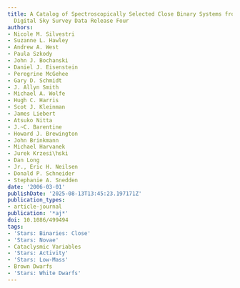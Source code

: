 ```yaml
---
title: A Catalog of Spectroscopically Selected Close Binary Systems from the Sloan
  Digital Sky Survey Data Release Four
authors:
- Nicole M. Silvestri
- Suzanne L. Hawley
- Andrew A. West
- Paula Szkody
- John J. Bochanski
- Daniel J. Eisenstein
- Peregrine McGehee
- Gary D. Schmidt
- J. Allyn Smith
- Michael A. Wolfe
- Hugh C. Harris
- Scot J. Kleinman
- James Liebert
- Atsuko Nitta
- J.~C. Barentine
- Howard J. Brewington
- John Brinkmann
- Michael Harvanek
- Jurek Krzesi\ŉski
- Dan Long
- Jr., Eric H. Neilsen
- Donald P. Schneider
- Stephanie A. Snedden
date: '2006-03-01'
publishDate: '2025-08-13T13:45:23.197171Z'
publication_types:
- article-journal
publication: '*aj*'
doi: 10.1086/499494
tags:
- 'Stars: Binaries: Close'
- 'Stars: Novae'
- Cataclysmic Variables
- 'Stars: Activity'
- 'Stars: Low-Mass'
- Brown Dwarfs
- 'Stars: White Dwarfs'
---
```

